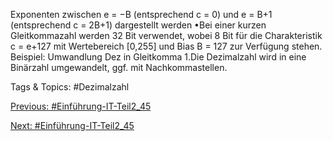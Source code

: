 Exponenten zwischen e = −B (entsprechend c = 0) und e = B+1 (entsprechend c = 2B+1) dargestellt werden
•Bei einer kurzen Gleitkommazahl werden 32 Bit verwendet, wobei 8 Bit für die Charakteristik c = e+127 mit 
Wertebereich [0,255] und Bias B = 127 zur Verfügung stehen.
Beispiel: Umwandlung Dez in Gleitkomma
1.Die Dezimalzahl wird in eine Binärzahl umgewandelt, ggf. mit Nachkommastellen.

   Tags & Topics:
   #Dezimalzahl

[Previous: #Einführung-IT-Teil2_45](Einführung-IT-Teil2_45.md)

[Next: #Einführung-IT-Teil2_45](Einführung-IT-Teil2_45.md)